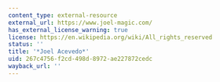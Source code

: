 ```yaml
---
content_type: external-resource
external_url: https://www.joel-magic.com/
has_external_license_warning: true
license: https://en.wikipedia.org/wiki/All_rights_reserved
status: ''
title: '*Joel Acevedo*'
uid: 267c4756-f2cd-498d-8972-ae227872cedc
wayback_url: ''
---
```

